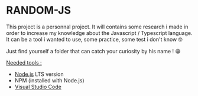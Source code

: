 # RANDOM-JS #

This project is a personnal project. It will contains some research i made in order to increase my knowledge about the Javascript / Typescript language. It can be a tool i wanted to use, some practice, some test i don't know 🤓

Just find yourself a folder that can catch your curiosity by his name ! 😁

<u>Needed tools :</u>
 - [Node.js](https://nodejs.org/en/) LTS version
 - NPM (installed with Node.js)
 - [Visual Studio Code](https://code.visualstudio.com/)